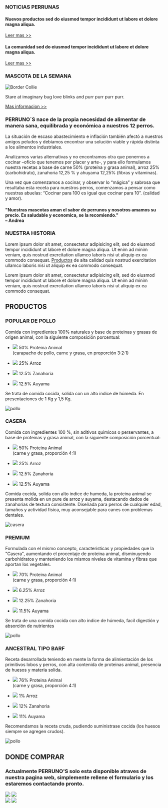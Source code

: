 <aside  class="news" data-aos="fade-left" data-aos-offset = "500" >
  <h3>NOTICIAS PERRUNAS</h3>
  <article>
    <h4>Nuevos productos sed do eiusmod tempor incididunt ut labore et dolore magna aliqua.</h4>
      <a class="aside" href="#9">Leer mas >></a>
  </article>
  <article>
    <h4>La comunidad sed do eiusmod tempor incididunt ut labore et dolore magna aliqua.</h4>
      <a class="aside" href="#10">Leer mas >></a>
  </article>
  <section class="sidetwo">
    <h3>MASCOTA DE LA SEMANA</h3>
    <img src="images/tango.jpg" alt="Border Collie" class="tango">
    <p>Stare at imaginary bug love blinks and
      purr purr purr purr.</p>
      <a class="aside" href="#11">Mas informacion >></a>
  </section>
</aside>



<article data-aos="fade-right">
  <h3 class="blue">
    PERRUNO´S nace de la propia necesidad de alimentar de manera sana, equilibrada y económica
    a nuestros 12 perros.
  </h3>
  <p>
    La situación de escaso abastecimiento e inflación también afectó a nuestros amigos peludos y debíamos encontrar una
    solución viable y rápida distinta a los alimentos industriales.
  </p>
  <p>
    Analizamos varias alternativas y no
    encontramos otra que ponernos a cocinar –oficio que tenemos por placer y arte-, y para ello
    formulamos nuestra recetas a base de carne 50% (proteína y grasa animal), arroz 25% (carbohidrato),
    zanahoria 12,25 % y ahuyama 12,25% (fibras y vitaminas).
  </p>
  <p>
    Una vez que comenzamos a cocinar, y observar lo “mágica” y sabrosa que resultaba esta receta para
    nuestros perros, comenzamos a pensar como nuestras abuelas: “Cocinar para 100 es igual que cocinar
    para 10”. (calidad y amor).
  </p>
</article>
<section  data-aos="flip-up">
  <h4 class="comment">"Nuestras mascotas aman el sabor de perrunos y nosotros amamos su precio. Es saludable y economica, se la recomiendo."<br>
  – Andrea</h4>
</section>
<article data-aos="fade-right">
  <h3>NUESTRA HISTORIA</h3>
  <p>Lorem ipsum dolor sit amet, consectetur adipisicing elit,
     sed do eiusmod tempor incididunt ut labore et dolore magna aliqua.
     Ut enim ad minim veniam, quis nostrud exercitation ullamco laboris
     nisi ut aliquip ex ea commodo consequat.
     <a class="intext" href="#productos">Productos</a> de alta calidad quis nostrud exercitation ullamco laboris
     nisi ut aliquip ex ea commodo consequat.</p>
     <p>Lorem ipsum dolor sit amet, consectetur adipisicing elit,
        sed do eiusmod tempor incididunt ut labore et dolore magna aliqua.
        Ut enim ad minim veniam, quis nostrud exercitation ullamco laboris
        nisi ut aliquip ex ea commodo consequat.</p>
</article>






<div class="acercacontainer">

</div>
<div class="productoscontainer">
  <h2 id="productos" class="productos">PRODUCTOS</h2>
  <main class="productos">
    <article class="productospollo">
      <h3 class="productos">
        POPULAR DE POLLO
      </h3>
      <p class="productos">
         Comida con ingredientes  100%  naturales y base de proteinas y grasas de origen animal, con la siguiente composición porcentual:
      </p>
      <ul class="comida">
        <li><p><img src="images/carneicono.png" class="icono"> 50% Proteina Animal <br>(carapacho de pollo, carne y grasa, en proporción 3:2:1) </p></li>
        <li><p><img src="images/arrozicono.png" class="icono"> 25% Arroz</p></li>
        <li><p><img src="images/zanahoriaicono.png" class="icono"> 12.5% Zanahoria</p></li>
        <li><p><img src="images/auyamaicono.png" class="icono"> 12.5% Auyama </p></li>
      </ul>
      <p class="productos">
        Se trata de comida cocida, solida con un alto indice de húmeda. En presentaciones de 1 Kg y 1,5 Kg.
      </p>
      <img src="images/pollo.jpg" alt="pollo" class="comida">
    </article>
    <article class="productoscasera">
      <h3 class="productos">
        CASERA
      </h3>
      <p class="productos">
         Comida con ingredientes 100 %, sin aditivos quimicos o perservantes, a base de proteinas y grasa animal, con la siguiente composición porcentual:
      </p>
      <ul class="comida">
        <li><p><img src="images/carneicono.png" class="icono"> 50% Proteina Animal <br>(carne y grasa, proporción 4:1) </p></li>
        <li><p><img src="images/arrozicono.png" class="icono"> 25% Arroz</p></li>
        <li><p><img src="images/zanahoriaicono.png" class="icono"> 12.5% Zanahoria</p></li>
        <li><p><img src="images/auyamaicono.png" class="icono"> 12.5% Auyama </p></li>
      </ul>
      <p class="productos">
        Comida cocida, solida con alto indice de humeda, la proteina animal se presenta molida en un pure de arroz y auyama, destacando dados de zanahorias de textura consistente. Diseñada para perros de cualquier edad, tamaños y actividad fisica, muy aconsejable para canes con problemas dentales.
      </p>
      <img src="images/casera.jpg" alt="casera" class="comida">
    </article>
    <article class="productospremium">
      <h3 class="productos">
        PREMIUM
      </h3>
      <p class="productos">
         Formulada con el mismo concepto, caracteristicas y propiedades que la  "Casera", aumentando el procentaje de proteina animal, disminuyendo carbohidratos y manteniendo los mismos niveles de vitamina y fibras que aportan los vegetales.
      </p>
      <ul class="comida">
        <li><p><img src="images/carneicono.png" class="icono"> 70% Proteina Animal <br>(carne y grasa, proporción 4:1) </p></li>
        <li><p><img src="images/arrozicono.png" class="icono"> 6.25% Arroz</p></li>
        <li><p><img src="images/zanahoriaicono.png" class="icono"> 12.25% Zanahoria</p></li>
        <li><p><img src="images/auyamaicono.png" class="icono"> 11.5% Auyama </p></li>
      </ul>
      <p class="productos">
        Se trata de una comida cocida con alto indice de  húmeda, facil digestión y absorción de nutrientes
      </p>
      <img src="images/carne.jpg" alt="pollo" class="comida">
    </article>
    <article class="productosbarf">
      <h3 class="productos">
        ANCESTRAL TIPO BARF
      </h3>
      <p class="productos">
         Receta desarrollada teniendo en mente la forma de alimientación de los primitivos lobos y perros, con alta contenida de proteinas animal, presencia de huesos y materia solida.
      </p>
      <ul class="comida">
        <li><p><img src="images/carneicono.png" class="icono"> 76% Proteina Animal <br>(carne y grasa, proporción 4:1) </p></li>
        <li><p><img src="images/arrozicono.png" class="icono"> 1% Arroz</p></li>
        <li><p><img src="images/zanahoriaicono.png" class="icono"> 12% Zanahoria</p></li>
        <li><p><img src="images/auyamaicono.png" class="icono"> 11% Auyama </p></li>
      </ul>
      <p class="productos">
        Recomendamos la receta cruda, pudiendo suministrase cocida (los huesos siempre se agregen crudos).
      </p>
      <img src="images/barf.jpg" alt="pollo" class="comida">
    </article>
  </main>
</div>
<div  class="comprarcontainer">
  <h2 id="comprar" class="comprar">DONDE COMPRAR</h2>
  <main class="comprar">
    <article>
      <h3 class="blue">
        Actualmente PERRUNO'S solo esta disponible atraves de nuestra pagina web, simplemente rellene el formulario y los estaremos contactando pronto.
      </h3>
    </article>
  </main>
</div>



<section class="franja-tres" id="recetas" data-aos="fade-left">
  <div class="arrow-up"></div>
  <img src="images/perrunosazul.png" alt="  " class="historia-img-ocho" >
  <img src="images/perrunosverde.png" alt="  " class="historia-img-once" >
</section>
<section class="franja-cuatro" id="recetas" data-aos="fade-right">
  <div class="arrow-up" id="second"></div>
  <img src="images/perrunosamarillo.png" alt="  " class="historia-img-diez" >
  <img src="images/perrunosrosado.png" alt="  " class="historia-img-nueve" >
</section>
